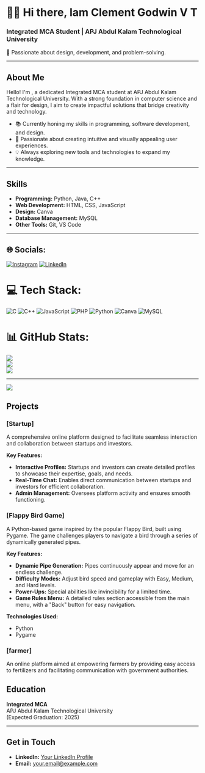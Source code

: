 # 👩‍💻 Hi there, Iam Clement Godwin V T 

### Integrated MCA Student | APJ Abdul Kalam Technological University  
🚀 Passionate about design, development, and problem-solving.  

---

## About Me  
Hello! I'm , a dedicated Integrated MCA student at APJ Abdul Kalam Technological University. With a strong foundation in computer science and a flair for design, I aim to create impactful solutions that bridge creativity and technology.  

- 📚 Currently honing my skills in programming, software development, and design.  
- 🎨 Passionate about creating intuitive and visually appealing user experiences.  
- 💡 Always exploring new tools and technologies to expand my knowledge.  

---

## Skills  
- **Programming:** Python, Java, C++  
- **Web Development:** HTML, CSS, JavaScript
- **Design:**  Canva  
- **Database Management:** MySQL
- **Other Tools:** Git, VS Code  

---

## 🌐 Socials:
[![Instagram](https://img.shields.io/badge/Instagram-%23E4405F.svg?logo=Instagram&logoColor=white)](https://instagram.com/_god__x__) [![LinkedIn](https://img.shields.io/badge/LinkedIn-%230077B5.svg?logo=linkedin&logoColor=white)](https://linkedin.com/in/https://www.linkedin.com/in/clement-godwin/) 

# 💻 Tech Stack:
![C](https://img.shields.io/badge/c-%2300599C.svg?style=for-the-badge&logo=c&logoColor=white) ![C++](https://img.shields.io/badge/c++-%2300599C.svg?style=for-the-badge&logo=c%2B%2B&logoColor=white) ![JavaScript](https://img.shields.io/badge/javascript-%23323330.svg?style=for-the-badge&logo=javascript&logoColor=%23F7DF1E) ![PHP](https://img.shields.io/badge/php-%23777BB4.svg?style=for-the-badge&logo=php&logoColor=white) ![Python](https://img.shields.io/badge/python-3670A0?style=for-the-badge&logo=python&logoColor=ffdd54) ![Canva](https://img.shields.io/badge/Canva-%2300C4CC.svg?style=for-the-badge&logo=Canva&logoColor=white) ![MySQL](https://img.shields.io/badge/mysql-4479A1.svg?style=for-the-badge&logo=mysql&logoColor=white)
# 📊 GitHub Stats:
![](https://github-readme-stats.vercel.app/api?username=Godwingodu12&theme=dark&hide_border=false&include_all_commits=false&count_private=false)<br/>
![](https://github-readme-streak-stats.herokuapp.com/?user=Godwingodu12&theme=dark&hide_border=false)<br/>
![](https://github-readme-stats.vercel.app/api/top-langs/?username=Godwingodu12&theme=dark&hide_border=false&include_all_commits=false&count_private=false&layout=compact)

---
[![](https://visitcount.itsvg.in/api?id=Godwingodu12&icon=0&color=0)](https://visitcount.itsvg.in)


## Projects  

### [Startup]  
A comprehensive online platform designed to facilitate seamless interaction and collaboration between startups and investors.  

**Key Features:**  
- **Interactive Profiles:** Startups and investors can create detailed profiles to showcase their expertise, goals, and needs.  
- **Real-Time Chat:** Enables direct communication between startups and investors for efficient collaboration.  
- **Admin Management:** Oversees platform activity and ensures smooth functioning.

### [Flappy Bird Game]  
A Python-based game inspired by the popular Flappy Bird, built using Pygame. The game challenges players to navigate a bird through a series of dynamically generated pipes.  

**Key Features:**  
- **Dynamic Pipe Generation:** Pipes continuously appear and move for an endless challenge.  
- **Difficulty Modes:** Adjust bird speed and gameplay with Easy, Medium, and Hard levels.  
- **Power-Ups:** Special abilities like invincibility for a limited time.  
- **Game Rules Menu:** A detailed rules section accessible from the main menu, with a "Back" button for easy navigation.  

**Technologies Used:**  
- Python  
- Pygame  


### [farmer] 
An online platform aimed at empowering farmers by providing easy access to fertilizers and facilitating communication with government authorities.  


## Education  
**Integrated MCA**  
APJ Abdul Kalam Technological University  
(Expected Graduation: 2025)  

---

## Get in Touch
- **LinkedIn:** [Your LinkedIn Profile](https://www.linkedin.com/in/your-profile)  
- **Email:** [your.email@example.com](mailto:your.email@example.com)

